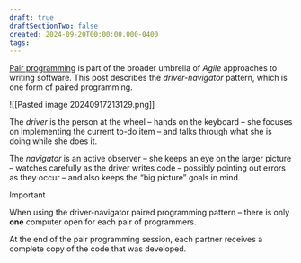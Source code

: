 ```yaml
---
draft: true
draftSectionTwo: false
created: 2024-09-20T00:00:00.000-0400
tags: 
---
```


[Pair programming](https://martinfowler.com/articles/on-pair-programming.html) is part of the broader umbrella of _Agile_ approaches to writing software. This post describes the *driver-navigator* pattern, which is one form of paired programming.

![[Pasted image 20240917213129.png]]

The *driver* is the person at the wheel – hands on the keyboard – she focuses on implementing the current to-do item – and talks through what she is doing while she does it.

The *navigator* is an active observer – she keeps an eye on the larger picture – watches carefully as the driver writes code – possibly pointing out errors as they occur – and also keeps the “big picture” goals in mind.

> [!IMPORTANT]
> 
> When using the driver-navigator paired programming pattern – there is only **one** computer open for each pair of programmers.
> 
> At the end of the pair programming session, each partner receives a complete copy of the code that was developed.